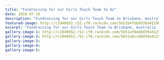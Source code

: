 ```yaml
---
title: "Fundraising for our Girls Touch Team to Oz"
date: 2018-07-16
description: "Fundraising for our Girls Touch Team to Brisbane, Australia in October 2018..."
featured-image: http://c1940652.r52.cf0.rackcdn.com/5b51b4fbb8d39a4129000747/girls-touch-team-going-to-brisbane-2018.jpg
excerpt: "Fundraising for our Girls Touch Team to Brisbane, Australia in October 2018."
gallery-image-1: http://c1940652.r52.cf0.rackcdn.com/5b51af8eb8d39a4129000745/Touch-team-fundraiser-hungi-chop-suey.jpg
gallery-image-2: http://c1940652.r52.cf0.rackcdn.com/5b51a8ccb8d39a4129000743/CASINO-NIGHT-POSTER.jpg
gallery-image-3: 
gallery-image-4: 
gallery-image-5: 
---
```

